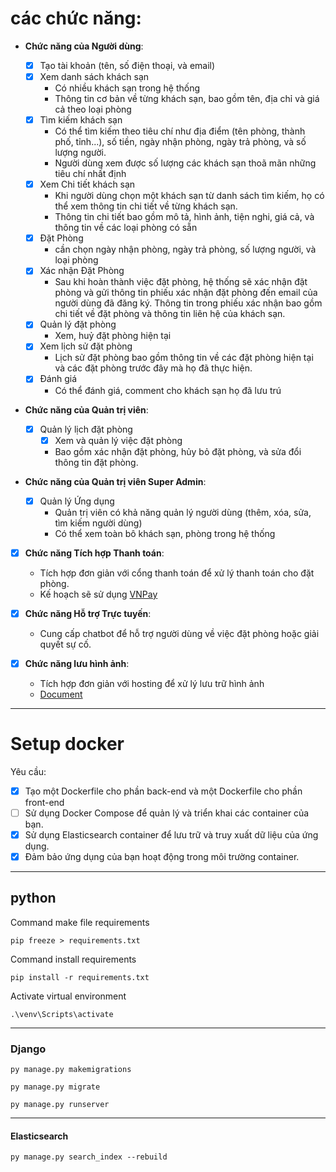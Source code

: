# các chức năng:

- **Chức năng của Người dùng**:

  - [x] Tạo tài khoản (tên, số điện thoại, và email)
  - [x] Xem danh sách khách sạn
    - Có nhiều khách sạn trong hệ thống
    - Thông tin cơ bản về từng khách sạn, bao gồm tên, địa chỉ và giá cả theo loại phòng
  - [x] Tìm kiếm khách sạn
    - Có thể tìm kiếm theo tiêu chí như địa điểm (tên phòng, thành phố, tỉnh...), số tiền, ngày nhận phòng, ngày trả phòng, và số lượng người.
    - Người dùng xem được số lượng các khách sạn thoã mãn những tiêu chí nhất định
  - [x] Xem Chi tiết khách sạn
    - Khi người dùng chọn một khách sạn từ danh sách tìm kiếm, họ có thể xem thông tin chi tiết về từng khách sạn.
    - Thông tin chi tiết bao gồm mô tả, hình ảnh, tiện nghi, giá cả, và thông tin về các loại phòng có sẵn
  - [x] Đặt Phòng
    - cần chọn ngày nhận phòng, ngày trả phòng, số lượng người, và loại phòng
  - [x] Xác nhận Đặt Phòng
    - Sau khi hoàn thành việc đặt phòng, hệ thống sẽ xác nhận đặt phòng và gửi thông tin phiếu xác nhận đặt phòng
      đến email của người dùng đã đăng ký.
      Thông tin trong phiếu xác nhận bao gồm chi tiết về đặt phòng và thông tin liên hệ của khách sạn.
  - [x] Quản lý đặt phòng
    - Xem, huỷ đặt phòng hiện tại
  - [x] Xem lịch sử đặt phòng
    - Lịch sử đặt phòng bao gồm thông tin về các đặt phòng hiện tại và các đặt phòng trước đây mà họ đã thực hiện.
  - [x] Đánh giá
    - Có thể đánh giá, comment cho khách sạn họ đã lưu trú

- **Chức năng của Quản trị viên**:

  - [x] Quản lý lịch đặt phòng
    - [x] Xem và quản lý việc đặt phòng
    - Bao gồm xác nhận đặt phòng, hủy bỏ đặt phòng, và sửa đổi thông tin đặt phòng.

- **Chức năng của Quản trị viên Super Admin**:

  - [x] Quản lý Ứng dụng
    - Quản trị viên có khả năng quản lý người dùng (thêm, xóa, sửa, tìm kiếm người dùng)
    - Có thể xem toàn bô khách sạn, phòng trong hệ thống

- [x] **Chức năng Tích hợp Thanh toán**:

  - Tích hợp đơn giản với cổng thanh toán để xử lý thanh toán cho đặt phòng.
  - Kế hoạch sẽ sử dụng [VNPay](/docs/vnpay.md)

- [x] **Chức năng Hỗ trợ Trực tuyến**:
  - Cung cấp chatbot để hỗ trợ người dùng về việc đặt phòng hoặc giải quyết sự cố.

- [x] **Chức năng lưu hình ảnh**:
  - Tích hợp đơn giản với hosting để xử lý lưu trữ hình ảnh
  - [Document](/docs/image_hosting.md)
---

# Setup docker

Yêu cầu:

- [x] Tạo một Dockerfile cho phần back-end và một Dockerfile cho phần front-end
- [ ] Sử dụng Docker Compose để quản lý và triển khai các container của bạn.
- [x] Sử dụng Elasticsearch container để lưu trữ và truy xuất dữ liệu của ứng dụng.
- [x] Đảm bảo ứng dụng của bạn hoạt động trong môi trường container.

---

## python

Command make file requirements

```shell
pip freeze > requirements.txt
```

Command install requirements

```shell
pip install -r requirements.txt
```

Activate virtual environment

```shell
.\venv\Scripts\activate
```

---

### Django

```shell
py manage.py makemigrations
```

```shell
py manage.py migrate
```

```shell
py manage.py runserver
```

---

#### Elasticsearch

```shell
py manage.py search_index --rebuild
```

